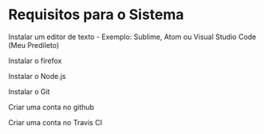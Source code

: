 # Requisitos para o Sistema

Instalar um editor de texto - Exemplo: Sublime, Atom ou Visual Studio Code (Meu Predileto)

Instalar o firefox

Instalar o Node.js

Instalar o Git

Criar uma conta no github

Criar uma conta no Travis CI
